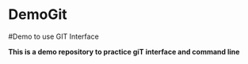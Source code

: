# DemoGit
#Demo to use GIT Interface

**This is a demo repository to practice giT interface and command line**
